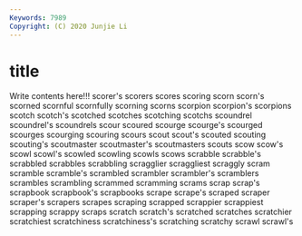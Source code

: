 ```yaml
---
Keywords: 7989
Copyright: (C) 2020 Junjie Li
---
```


# title

Write contents here!!!
scorer's 
scorers
scores 
scoring 
scorn 
scorn's 
scorned 
scornful 
scornfully 
scorning 
scorns 
scorpion
scorpion's 
scorpions 
scotch 
scotch's 
scotched 
scotches 
scotching 
scotchs 
scoundrel 
scoundrel's
scoundrels 
scour 
scoured 
scourge 
scourge's 
scourged 
scourges 
scourging 
scouring 
scours
scout 
scout's 
scouted 
scouting 
scouting's 
scoutmaster 
scoutmaster's 
scoutmasters 
scouts 
scow
scow's 
scowl 
scowl's 
scowled 
scowling 
scowls 
scows 
scrabble 
scrabble's 
scrabbled
scrabbles 
scrabbling 
scragglier 
scraggliest 
scraggly 
scram 
scramble 
scramble's 
scrambled 
scrambler
scrambler's 
scramblers 
scrambles 
scrambling 
scrammed 
scramming 
scrams 
scrap 
scrap's 
scrapbook
scrapbook's 
scrapbooks 
scrape 
scrape's 
scraped 
scraper 
scraper's 
scrapers 
scrapes 
scraping
scrapped 
scrappier 
scrappiest 
scrapping 
scrappy 
scraps 
scratch 
scratch's 
scratched 
scratches
scratchier 
scratchiest 
scratchiness 
scratchiness's 
scratching 
scratchy 
scrawl 
scrawl's 
